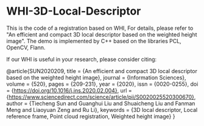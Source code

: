 # WHI-3D-Local-Descriptor

This is the code of a registration based on WHI, For details, please refer to "An efficient and compact 3D local descriptor based on the weighted height image". 
The demo is implemented by C++ based on the libraries PCL, OpenCV, Flann. 

If our WHI is useful in your research, please consider citing:

@article{SUN2020209,
title = {An efficient and compact 3D local descriptor based on the weighted height image},
journal = {Information Sciences},
volume = {520},
pages = {209-231},
year = {2020},
issn = {0020-0255},
doi = {https://doi.org/10.1016/j.ins.2020.02.004},
url = {https://www.sciencedirect.com/science/article/pii/S0020025520300670},
author = {Tiecheng Sun and Guanghui Liu and Shuaicheng Liu and Fanman Meng and Liaoyuan Zeng and Ru Li},
keywords = {3D local descriptor, Local reference frame, Point cloud registration, Weighted height image}
}

